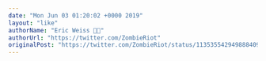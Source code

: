 ```yaml
---
date: "Mon Jun 03 01:20:02 +0000 2019"
layout: "like"
authorName: "Eric Weiss 🤘💀"
authorUrl: "https://twitter.com/ZombieRiot"
originalPost: "https://twitter.com/ZombieRiot/status/1135355429498884096"
---
```

